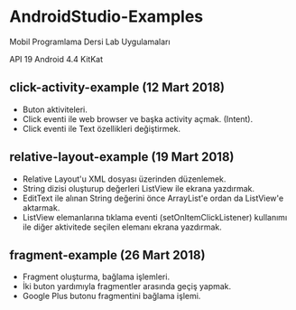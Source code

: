 # AndroidStudio-Examples

Mobil Programlama Dersi Lab Uygulamaları

API 19
Android 4.4 KitKat

## click-activity-example (12 Mart 2018)
- Buton aktiviteleri.
- Click eventi ile web browser ve başka activity açmak. (Intent).
- Click eventi ile Text özellikleri değiştirmek.

## relative-layout-example (19 Mart 2018)
- Relative Layout'u XML dosyası üzerinden düzenlemek.
- String dizisi oluşturup değerleri ListView ile ekrana yazdırmak.
- EditText ile alınan String değerini önce ArrayList'e ordan da ListView'e aktarmak.
- ListView elemanlarına tıklama eventi (setOnItemClickListener) kullanımı ile diğer aktivitede seçilen elemanı ekrana yazdırmak.

## fragment-example (26 Mart 2018)
- Fragment oluşturma, bağlama işlemleri.
- İki buton yardımıyla fragmentler arasında geçiş yapmak.
- Google Plus butonu fragmentini bağlama işlemi.
